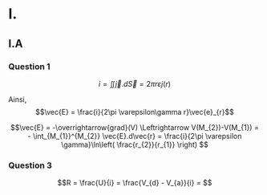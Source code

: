 # I.
## I.A
### Question 1
$$i = \iint  \vec{j}.d\vec{S} = 2\pi r \varepsilon  j(r)$$

Ainsi,
$$\vec{E} = \frac{i}{2\pi \varepsilon\gamma r}\vec{e}_{r}$$

$$\vec{E} = -\overrightarrow{grad}(V) \Leftrightarrow V(M_{2})-V(M_{1}) = - \int_{M_{1}}^{M_{2}} \vec{E}.d\vec{r} = \frac{i}{2\pi \varepsilon \gamma}\ln\left( \frac{r_{2}}{r_{1}} \right)  $$

### Question 3
$$R = \frac{U}{i} = \frac{V_{d} - V_{a}}{i} = $$
